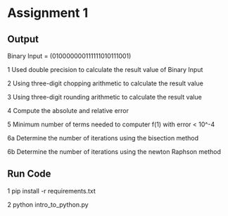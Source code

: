 # Assignment 1  

## Output
Binary Input = (010000000111111010111001)

1 Used double precision to calculate the result value of Binary Input

2 Using three-digit chopping arithmetic to calculate the result value 

3 Using three-digit rounding arithmetic to calculate the result value

4 Compute the absolute and relative error 

5 Minimum number of terms needed to computer f(1) with error < 10^-4

6a Determine the number of iterations using the bisection method 

6b Determine the number of iterations using the newton Raphson method

## Run Code 

1 pip install -r requirements.txt

2 python intro_to_python.py



